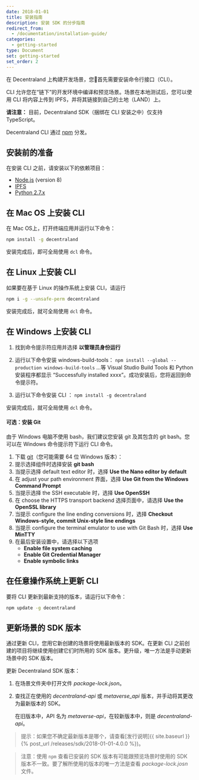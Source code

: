 ```yaml
---
date: 2018-01-01
title: 安装指南
description: 安装 SDK 的分步指南
redirect_from:
  - /documentation/installation-guide/
categories:
  - getting-started
type: Document
set: getting-started
set_order: 2
---
```


在 Decentraland 上构建开发场景，您首先需要安装命令行接口（CLI）。

CLI 允许您在“链下”的开发环境中编译和预览场景。场景在本地测试后，您可以使用 CLI 将内容上传到 IPFS，并将其链接到自己的土地（LAND）上。

**请注意：** 目前，Decentraland SDK（捆绑在 CLI 安装之中）仅支持 TypeScript。

Decentraland CLI 通过 [npm](https://www.npmjs.com/get-npm?utm_source=house&utm_medium=homepage&utm_campaign=free%20orgs&utm_term=Install%20npm) 分发。

## 安装前的准备

在安装 CLI 之前，请安装以下的依赖项目：

* [Node.js](https://github.com/decentraland/cli#nodejs-installation) (version 8)
* [IPFS](https://dist.ipfs.io/#go-ipfs)
* [Python 2.7.x](https://www.python.org/downloads/)

## 在 Mac OS 上安装 CLI

在 Mac OS上，打开终端应用并运行以下命令：

```bash
npm install -g decentraland
```

安装完成后，即可全局使用 `dcl` 命令。

## 在 Linux 上安装 CLI


如果要在基于 Linux 的操作系统上安装 CLI，请运行

```bash
npm i -g --unsafe-perm decentraland
```

安装完成后，就可全局使用 `dcl` 命令。

## 在 Windows 上安装 CLI

1. 找到命令提示符应用并选择 **以管理员身份运行**

2. 运行以下命令安装 windows-build-tools：
`npm install --global --production windows-build-tools`
...等 Visual Studio Build Tools 和 Python 安装程序都显示 “Successfully installed xxxx”。成功安装后，您将返回到命令提示符。

3. 运行以下命令安装 CLI ：
`npm install -g decentraland`

安装完成后，就可全局使用 `dcl` 命令。

#### 可选：安装 Git

由于 Windows 电脑不使用 bash，我们建议您安装 git 及其包含的 git bash。您可以在 Windows 命令提示符下运行 CLI 命令。

1. 下载 [git](https://git-scm.com/download/win)（您可能需要 64 位 Windows 版本）：
2. 提示选择组件时选择安装 **git bash**
3. 当提示选择 default text editor 时，选择 **Use the Nano editor by default**
4. 在 adjust your path environment 界面，选择 **Use Git from the Windows Command Prompt**
5. 当提示选择 the SSH executable 时，选择 **Use OpenSSH**
6.  在 choose the HTTPS transport backend 选择页面中，请选择 **Use the OpenSSL library**
7.  当提示 configure the line ending conversions 时，选择 **Checkout Windows-style, commit Unix-style line endings**
8.  当提示 configure the terminal emulator to use with Git Bash 时，选择 **Use MinTTY**
9.  在最后安装设置中，请选择以下选项
    * **Enable file system caching**
    * **Enable Git Credential Manager**
    * **Enable symbolic links**


## 在任意操作系统上更新 CLI

要将 CLI 更新到最新支持的版本，请运行以下命令：

```bash
npm update -g decentraland
```

## 更新场景的 SDK 版本

通过更新 CLI，您用它新创建的场景将使用最新版本的 SDK。在更新 CLI 之前创建的项目将继续使用创建它们时所用的 SDK 版本。更升级，唯一方法是手动更新场景中的 SDK 版本。

更新 Decentraland SDK 版本：

1. 在场景文件夹中打开文件 _package-lock.json_。
2. 查找正在使用的 _decentraland-api_ 或 _metaverse_api_ 版本，并手动将其更改为最新版本的 SDK。

   在旧版本中，API 名为 _metaverse-api_，在较新版本中，则是 _decentraland-api_。

> 提示：如果您不确定最新版本是哪个，请查看[发行说明]{{ site.baseurl }}{% post_url /releases/sdk/2018-01-01-4.0.0 %})。

>注意：使用 `npm` 查看已安装的 SDK 版本有可能跟预览场景时使用的 SDK 版本不一致。要了解所使用的版本的唯一方法是查看 _package-lock.josn_ 文件。